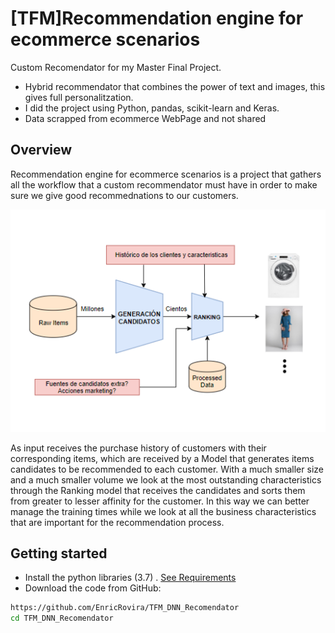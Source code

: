 # [TFM]Recommendation engine for ecommerce scenarios
Custom Recomendator for my Master Final Project.

- Hybrid recommendator that combines the power of text and images, this gives full personalitzation.
- I did the project using Python, pandas, scikit-learn and Keras.
- Data scrapped from ecommerce WebPage and not shared

## Overview

Recommendation engine for ecommerce scenarios is a project that gathers all the workflow that a custom recommendator must have in order to make sure we  give good recommednations to our customers.

![alt text](ArquitecturaGeneral.PNG "Title")

As input receives the purchase history of customers with their corresponding items, which are received by a Model that generates items candidates to be recommended to each customer. With a much smaller size and a much smaller volume we look at the most outstanding characteristics through the Ranking model that receives the candidates and sorts them from greater to lesser affinity for the customer. In this way we can better manage the training times while we look at all the business characteristics that are important for the recommendation process.

## Getting started

- Install the python libraries (3.7) . [See Requirements](https://github.com/EnricRovira/TFM_DNN_Recomendator/blob/master/requirements.txt)
- Download the code from GitHub:

```bash
https://github.com/EnricRovira/TFM_DNN_Recomendator
cd TFM_DNN_Recomendator
```



